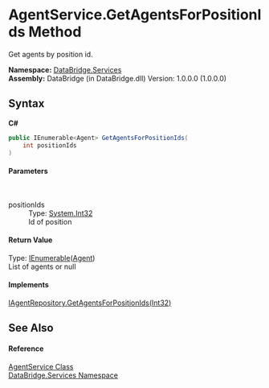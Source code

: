 # AgentService.GetAgentsForPositionIds Method 
 

Get agents by position id.

**Namespace:**&nbsp;<a href="651c74f6-3541-31f2-95e9-45b42a3f37f6">DataBridge.Services</a><br />**Assembly:**&nbsp;DataBridge (in DataBridge.dll) Version: 1.0.0.0 (1.0.0.0)

## Syntax

**C#**<br />
``` C#
public IEnumerable<Agent> GetAgentsForPositionIds(
	int positionIds
)
```


#### Parameters
&nbsp;<dl><dt>positionIds</dt><dd>Type: <a href="http://msdn2.microsoft.com/en-us/library/td2s409d" target="_blank">System.Int32</a><br />Id of position</dd></dl>

#### Return Value
Type: <a href="http://msdn2.microsoft.com/en-us/library/9eekhta0" target="_blank">IEnumerable</a>(<a href="87bd37bb-4841-462c-dac2-4b100399bf06">Agent</a>)<br />List of agents or null

#### Implements
<a href="aa1f45a0-4b11-2137-9254-e8e1458725e1">IAgentRepository.GetAgentsForPositionIds(Int32)</a><br />

## See Also


#### Reference
<a href="440c47be-9282-875b-37b7-48d7610b463d">AgentService Class</a><br /><a href="651c74f6-3541-31f2-95e9-45b42a3f37f6">DataBridge.Services Namespace</a><br />